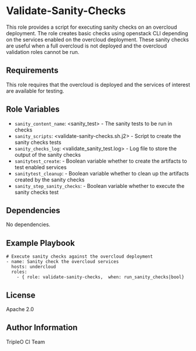 Validate-Sanity-Checks
======================

This role provides a script for executing sanity checks on an overcloud
deployment. The role creates basic checks using openstack CLI depending
on the services enabled on the overcloud deployment. These sanity checks
are useful when a full overcloud is not deployed and the overcloud
validation roles cannot be run.

Requirements
------------

This role requires that the overcloud is deployed and the services of interest
are available for testing.

Role Variables
--------------

* `sanity_content_name`: <sanity_test> - The sanity tests to be run in checks
* `sanity_scripts`: <validate-sanity-checks.sh.j2> - Script to create the sanity checks tests
* `sanity_checks_log`: <validate_sanity_test.log> - Log file to store the output of the sanity checks
* `sanitytest_create`: <true> - Boolean variable whether to create the artifacts to test enabled services
* `sanitytest_cleanup`: <true> - Boolean variable whether to clean up the artifacts created by the sanity checks
* `sanity_step_sanity_checks`: <true> - Boolean variable whether to execute the sanity checks test

Dependencies
------------

No dependencies.

Example Playbook
----------------

    # Execute sanity checks against the overcloud deployment
    - name: Sanity check the overcloud services
      hosts: undercloud
      roles:
        - { role: validate-sanity-checks,  when: run_sanity_checks|bool}

License
-------

Apache 2.0

Author Information
------------------

TripleO CI Team
